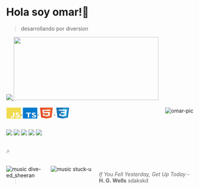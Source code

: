 # Hola soy omar!🐧 

> desarrollando por diversion
<div align="left">
  <a href="https://github.com/omarguerrer">
  <img height="180em" src="https://github-readme-stats.vercel.app/api?username=omarguerrer&show_icons=true&theme=merko&include_all_commits=true&count_private=true"/>
  <img height="170em" width="390em" src="https://github-readme-stats.vercel.app/api/top-langs/?username=omarguerrer&layout=compact&langs_count=7&theme=merko"/>
</div>
  
<div style="display: inline_block"><br>
  <img align="center" alt="omar-Js" height="30" width="40" src="https://raw.githubusercontent.com/devicons/devicon/master/icons/javascript/javascript-plain.svg">
  <img align="center" alt="omar-Ts" height="30" width="40" src="https://raw.githubusercontent.com/devicons/devicon/master/icons/typescript/typescript-plain.svg">
  <img align="center" alt="omar-HTML" height="30" width="40" src="https://raw.githubusercontent.com/devicons/devicon/master/icons/html5/html5-original.svg">
  <img align="center" alt="omar-CSS" height="30" width="40" src="https://raw.githubusercontent.com/devicons/devicon/master/icons/css3/css3-original.svg">
  <img align="right" alt="omar-pic" height="150" src="https://i.ibb.co/h2dKGB0/Omar.png">
</div>

 ##
 
 <div> 
  <a href="https://www.facebook.com/omar9.guerrero/" target="_blank"><img src="https://i.ibb.co/jyp12Wf/image-1.jpg"></a> 
  <a href="https://www.instagram.com/omargpax/" target="_blank"><img src="https://img.shields.io/badge/-Instagram-%23E4405F?style=for-the-badge&logo=instagram&logoColor=white"   target="_blank"></a>
   <a href = "mailto:contato@omarguerrero"><img src="https://img.shields.io/badge/-Gmail-%23333?style=for-the-badge&logo=gmail&logoColor=white" target="_blank"></a>
 <a href="https://discord.gg/mYPRQhb9" target="_blank"><img src="https://img.shields.io/badge/Discord-7289DA?style=for-the-badge&logo=discord&logoColor=white" target="_blank"></a> 
  <a href="https://www.linkedin.com/in/omar-guerrero-pusma-760059203/" target="_blank"><img src="https://img.shields.io/badge/-LinkedIn-%230077B5?style=for-the-badge&logo=linkedin&logoColor=white" target="_blank"></a> 
 
</div>
  
##

🎶
<div align="left" style="display: inline_block"> <br> 
  <a href="https://music.youtube.com/watch?v=Wv2rLZmbPMA&list=RDAMVMWv2rLZmbPMA">
  <img align="left" alt="music dive-ed_sheeran" width="120" height="120" src="https://media1.giphy.com/media/3jOHFAU5Y5gFtW8UXl/giphy.gif?cid=790b7611325c0d7c45334d7d3e8406f3af923afb013eff38&rid=giphy.gif&ct=g"/></a>
  <a href="https://music.youtube.com/watch?v=yEA3qaB0dH8&list=RDAMVMyEA3qaB0dH8">
    <img align="left" alt="music stuck-u" width="130" height="120" src="https://media3.giphy.com/media/WQkr0Nb64nqaVlU7Pi/giphy.gif?cid=ecf05e476pewvfawnupbvotbi1zrohwby8u4h4suzpq67yqe&rid=giphy.gif&ct=g"/></a>
</div>

  
> _If You Fell Yesterday, Get Up Today_ - **H. G. Wells**
sdakskd
